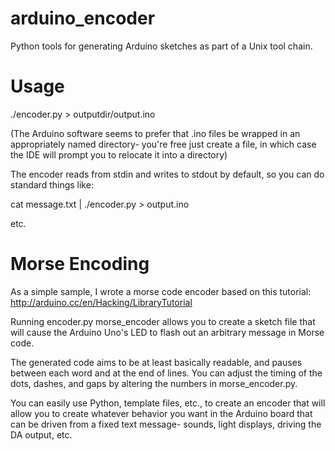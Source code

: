 arduino_encoder
===============

Python tools for generating Arduino sketches as part of a Unix tool chain.

Usage
=====

./encoder.py <encoding module> > outputdir/output.ino

(The Arduino software seems to prefer that .ino files be wrapped in an appropriately named directory- you're free just create a file, 
in which case the IDE will prompt you to relocate it into a directory)

The encoder reads from stdin and writes to stdout by default, so you can do standard things like:

cat message.txt | ./encoder.py <module> > output.ino

etc.

Morse Encoding
==============
As a simple sample, I wrote a morse code encoder based on this tutorial: http://arduino.cc/en/Hacking/LibraryTutorial

Running encoder.py morse_encoder allows you to create a sketch file that will cause the Arduino Uno's LED to flash out an
arbitrary message in Morse code.

The generated code aims to be at least basically readable, and pauses between each word and at the end of lines.
You can adjust the timing of the dots, dashes, and gaps by altering the numbers in morse_encoder.py.

You can easily use Python, template files, etc., to create an encoder that will allow you to create whatever behavior you want
in the Arduino board that can be driven from a fixed text message- sounds, light displays, driving the DA output, etc.
